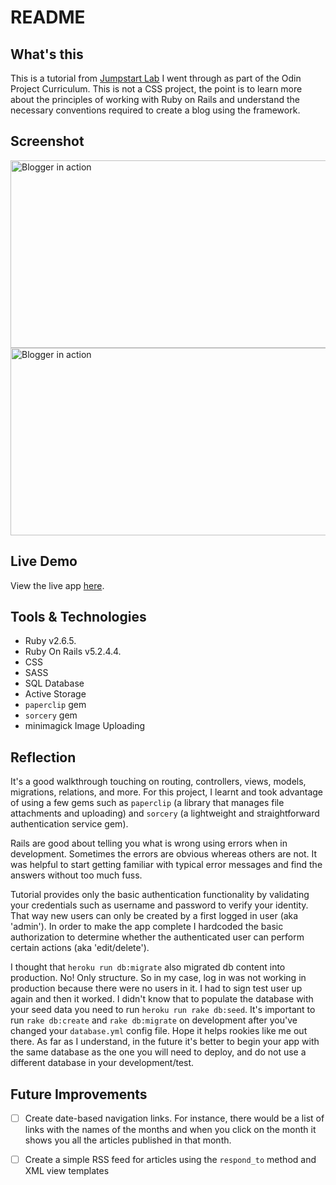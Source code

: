 # README

## What's this

This is a tutorial from [Jumpstart Lab](http://tutorials.jumpstartlab.com/projects/blogger.html#blogger-2) I went through as part of the Odin Project Curriculum. This is not a CSS project, the point is to learn more about the principles of working with Ruby on Rails and understand the necessary conventions required to create a blog using the framework. 

## Screenshot

<p float = 'left'>
    <img src="img/blogger.png" alt="Blogger in action" width="550" height="300">
    <img src="img/blogger1.png" alt="Blogger in action" width="550" height="300">
</p>

## Live Demo

View the live app [here](https://floating-scrubland-56331.herokuapp.com/).

## Tools & Technologies

- Ruby v2.6.5.
- Ruby On Rails v5.2.4.4.
- CSS
- SASS
- SQL Database
- Active Storage
- `paperclip` gem
- `sorcery` gem
- minimagick Image Uploading

## Reflection

It's a good walkthrough touching on routing, controllers, views, models, migrations, relations, and more. For this project, I learnt and took advantage of using a few gems such as `paperclip` (a library that manages file attachments and uploading) and `sorcery` (a lightweight and straightforward authentication service gem). 

Rails are good about telling you what is wrong using errors when in development. Sometimes the errors are obvious whereas others are not. It was helpful to start getting familiar with typical error messages and find the answers without too much fuss.

Tutorial provides only the basic authentication functionality by validating your credentials such as username and password to verify your identity. That way new users can only be created by a first logged in user (aka 'admin'). In order to make the app complete I hardcoded the basic authorization to determine whether the authenticated user can perform certain actions (aka 'edit/delete').

I thought that `heroku run db:migrate` also migrated db content into production. No! Only structure. So in my case, log in was not working in production because there were no users in it. I had to sign test user up again and then it worked. I didn't know that to populate the database with your seed data you need to run `heroku run rake db:seed`. It's important to run `rake db:create` and `rake db:migrate` on development after you've changed your `database.yml` config file. Hope it helps rookies like me out there. As far as I understand, in the future it's better to begin your app with the same database as the one you will need to deploy, and do not use a different database in your development/test.

## Future Improvements

- [ ] Create date-based navigation links. For instance, there would be a list of links with the names of the months and when you click on the month it shows you all the articles published in that month.

- [ ] Create a simple RSS feed for articles using the `respond_to` method and XML view templates

